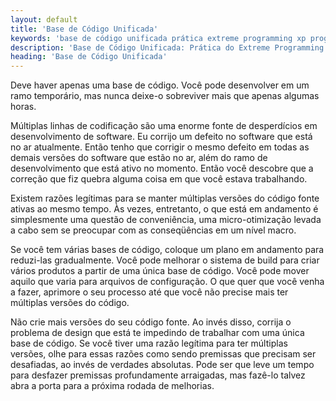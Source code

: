 ```yaml
---
layout: default
title: 'Base de Código Unificada'
keywords: 'base de código unificada prática extreme programming xp programação extrema'
description: 'Base de Código Unificada: Prática do Extreme Programming (XP)'
heading: 'Base de Código Unificada'
---
```


Deve haver apenas uma base de código. Você pode desenvolver em um ramo temporário, mas nunca deixe-o sobreviver mais que apenas algumas horas.

Múltiplas linhas de codificação são uma enorme fonte de desperdícios em desenvolvimento de software. Eu corrijo um defeito no software que está no ar atualmente. Então tenho que corrigir o mesmo defeito em todas as demais versões do software que estão no ar, além do ramo de desenvolvimento que está ativo no momento. Então você descobre que a correção que fiz quebra alguma coisa em que você estava trabalhando.

Existem razões legítimas para se manter múltiplas versões do código fonte ativas ao mesmo tempo. Às vezes, entretanto, o que está em andamento é simplesmente uma questão de conveniência, uma micro-otimização levada a cabo sem se preocupar com as conseqüências em um nível macro.

Se você tem várias bases de código, coloque um plano em andamento para reduzi-las gradualmente. Você pode melhorar o sistema de build para criar vários produtos a partir de uma única base de código. Você pode mover aquilo que varia para arquivos de configuração. O que quer que você venha a fazer, aprimore o seu processo até que você não precise mais ter múltiplas versões do código.

Não crie mais versões do seu código fonte. Ao invés disso, corrija o problema de design que está te impedindo de trabalhar com uma única base de código. Se você tiver uma razão legítima para ter múltiplas versões, olhe para essas razões como sendo premissas que precisam ser desafiadas, ao invés de verdades absolutas. Pode ser que leve um tempo para desfazer premissas profundamente arraigadas, mas fazê-lo talvez abra a porta para a próxima rodada de melhorias.

